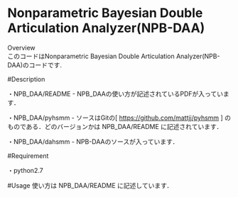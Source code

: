 Nonparametric Bayesian Double Articulation Analyzer(NPB-DAA)
====

Overview  
このコードはNonparametric Bayesian Double Articulation Analyzer(NPB-DAA)のコードです. 

#Description
  
・NPB_DAA/README - NPB_DAAの使い方が記述されているPDFが入っています．


・NPB_DAA/pyhsmm -  ソースはGitの[ https://github.com/mattjj/pyhsmm ] のものである．どのバージョンかは NPB_DAA/README に記述されています．  
  
・NPB_DAA/dahsmm - NPB-DAAのソースが入っています．	


#Requirement

・python2.7


#Usage
使い方は NPB_DAA/README に記述しています． 
